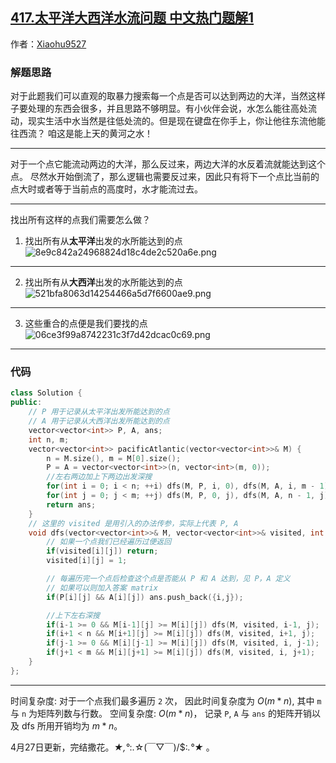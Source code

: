## [417.太平洋大西洋水流问题 中文热门题解1](https://leetcode.cn/problems/pacific-atlantic-water-flow/solutions/100000/shui-wang-gao-chu-liu-by-xiaohu9527-xxsx)

作者：[Xiaohu9527](https://leetcode.cn/u/Xiaohu9527)

### 解题思路
对于此题我们可以直观的取暴力搜索每一个点是否可以达到两边的大洋，当然这样子要处理的东西会很多，并且思路不够明显。有小伙伴会说，水怎么能往高处流动，现实生活中水当然是往低处流的。但是现在键盘在你手上，你让他往东流他能往西流？
咱这是能上天的黄河之水！
*******************
对于一个点它能流动两边的大洋，那么反过来，两边大洋的水反着流就能达到这个点。
尽然水开始倒流了，那么逻辑也需要反过来，因此只有将下一个点比当前的点大时或者等于当前点的高度时，水才能流过去。
*********************************
找出所有这样的点我们需要怎么做？
1. 找出所有从**太平洋**出发的水所能达到的点
![8e9c842a24968824d18c4de2c520a6e.png](https://pic.leetcode-cn.com/1619850901-ToWmLO-8e9c842a24968824d18c4de2c520a6e.png)
*******************************
2. 找出所有从**大西洋**出发的水所能达到的点
![521bfa8063d14254466a5d7f6600ae9.png](https://pic.leetcode-cn.com/1619850909-byyyNx-521bfa8063d14254466a5d7f6600ae9.png)
*****************
3. 这些重合的点便是我们要找的点
![06ce3f99a8742231c3f7d42dcac0c69.png](https://pic.leetcode-cn.com/1619850883-mLzTrV-06ce3f99a8742231c3f7d42dcac0c69.png)
***********************
### 代码
```cpp
class Solution {
public:
    // P 用于记录从太平洋出发所能达到的点
    // A 用于记录从大西洋出发所能达到的点
    vector<vector<int>> P, A, ans;
    int n, m;
    vector<vector<int>> pacificAtlantic(vector<vector<int>>& M) {
        n = M.size(), m = M[0].size();
        P = A = vector<vector<int>>(n, vector<int>(m, 0));
        //左右两边加上下两边出发深搜
        for(int i = 0; i < n; ++i) dfs(M, P, i, 0), dfs(M, A, i, m - 1);
        for(int j = 0; j < m; ++j) dfs(M, P, 0, j), dfs(M, A, n - 1, j);             
        return ans;
    }
    // 这里的 visited 是用引入的办法传参，实际上代表 P, A
    void dfs(vector<vector<int>>& M, vector<vector<int>>& visited, int i, int j){  
        // 如果一个点我们已经遍历过便返回
        if(visited[i][j]) return;
        visited[i][j] = 1;

        // 每遍历完一个点后检查这个点是否能从 P 和 A 达到，见 P，A 定义
        // 如果可以则加入答案 matrix
        if(P[i][j] && A[i][j]) ans.push_back({i,j}); 

        //上下左右深搜
        if(i-1 >= 0 && M[i-1][j] >= M[i][j]) dfs(M, visited, i-1, j);
        if(i+1 < n && M[i+1][j] >= M[i][j]) dfs(M, visited, i+1, j); 
        if(j-1 >= 0 && M[i][j-1] >= M[i][j]) dfs(M, visited, i, j-1);
        if(j+1 < m && M[i][j+1] >= M[i][j]) dfs(M, visited, i, j+1); 
    }
};
```
************************
时间复杂度: 对于一个点我们最多遍历 `2` 次， 因此时间复杂度为 $O(m*n)$, 其中 `m` 与 `n` 为矩阵列数与行数。
空间复杂度: $O(m*n)$， 记录 `P`, `A` 与 `ans` 的矩阵开销以及 dfs 所用开销均为 $m*n$。

4月27日更新，完结撒花。*★,°*:.☆(￣▽￣)/$:*.°★* 。